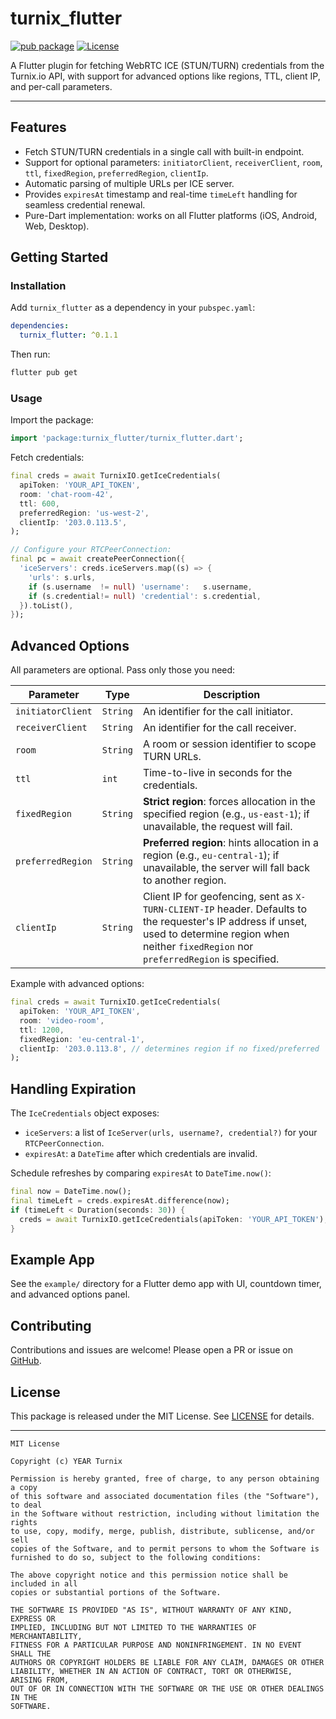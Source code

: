 # turnix\_flutter

[![pub package](https://img.shields.io/pub/v/turnix_flutter.svg)](https://pub.dev/packages/turnix_flutter)
[![License](https://img.shields.io/pub/license/turnix_flutter.svg)](LICENSE)

A Flutter plugin for fetching WebRTC ICE (STUN/TURN) credentials from the Turnix.io API, with support for advanced options like regions, TTL, client IP, and per-call parameters.

---

## Features

* Fetch STUN/TURN credentials in a single call with built-in endpoint.
* Support for optional parameters: `initiatorClient`, `receiverClient`, `room`, `ttl`, `fixedRegion`, `preferredRegion`, `clientIp`.
* Automatic parsing of multiple URLs per ICE server.
* Provides `expiresAt` timestamp and real-time `timeLeft` handling for seamless credential renewal.
* Pure-Dart implementation: works on all Flutter platforms (iOS, Android, Web, Desktop).

## Getting Started

### Installation

Add `turnix_flutter` as a dependency in your `pubspec.yaml`:

```yaml
dependencies:
  turnix_flutter: ^0.1.1
```

Then run:

```bash
flutter pub get
```

### Usage

Import the package:

```dart
import 'package:turnix_flutter/turnix_flutter.dart';
```

Fetch credentials:

```dart
final creds = await TurnixIO.getIceCredentials(
  apiToken: 'YOUR_API_TOKEN',
  room: 'chat-room-42',
  ttl: 600,
  preferredRegion: 'us-west-2',
  clientIp: '203.0.113.5',
);

// Configure your RTCPeerConnection:
final pc = await createPeerConnection({
  'iceServers': creds.iceServers.map((s) => {
    'urls': s.urls,
    if (s.username  != null) 'username':   s.username,
    if (s.credential!= null) 'credential': s.credential,
  }).toList(),
});
```

## Advanced Options

All parameters are optional. Pass only those you need:

| Parameter         | Type     | Description                                                                                                                                                                                           |
| ----------------- | -------- | ----------------------------------------------------------------------------------------------------------------------------------------------------------------------------------------------------- |
| `initiatorClient` | `String` | An identifier for the call initiator.                                                                                                                                                                 |
| `receiverClient`  | `String` | An identifier for the call receiver.                                                                                                                                                                  |
| `room`            | `String` | A room or session identifier to scope TURN URLs.                                                                                                                                                      |
| `ttl`             | `int`    | Time-to-live in seconds for the credentials.                                                                                                                                                          |
| `fixedRegion`     | `String` | **Strict region**: forces allocation in the specified region (e.g., `us-east-1`); if unavailable, the request will fail.                                                                              |
| `preferredRegion` | `String` | **Preferred region**: hints allocation in a region (e.g., `eu-central-1`); if unavailable, the server will fall back to another region.                                                               |
| `clientIp`        | `String` | Client IP for geofencing, sent as `X-TURN-CLIENT-IP` header. Defaults to the requester's IP address if unset, used to determine region when neither `fixedRegion` nor `preferredRegion` is specified. |

Example with advanced options:

```dart
final creds = await TurnixIO.getIceCredentials(
  apiToken: 'YOUR_API_TOKEN',
  room: 'video-room',
  ttl: 1200,
  fixedRegion: 'eu-central-1',
  clientIp: '203.0.113.8', // determines region if no fixed/preferred
);
```

## Handling Expiration

The `IceCredentials` object exposes:

* `iceServers`: a list of `IceServer(urls, username?, credential?)` for your `RTCPeerConnection`.
* `expiresAt`: a `DateTime` after which credentials are invalid.

Schedule refreshes by comparing `expiresAt` to `DateTime.now()`:

```dart
final now = DateTime.now();
final timeLeft = creds.expiresAt.difference(now);
if (timeLeft < Duration(seconds: 30)) {
  creds = await TurnixIO.getIceCredentials(apiToken: 'YOUR_API_TOKEN');
}
```

## Example App

See the `example/` directory for a Flutter demo app with UI, countdown timer, and advanced options panel.

## Contributing

Contributions and issues are welcome! Please open a PR or issue on [GitHub](https://github.com/turnix/turnix_flutter).

## License

This package is released under the MIT License. See [LICENSE](LICENSE) for details.

---

```
MIT License

Copyright (c) YEAR Turnix

Permission is hereby granted, free of charge, to any person obtaining a copy
of this software and associated documentation files (the "Software"), to deal
in the Software without restriction, including without limitation the rights
to use, copy, modify, merge, publish, distribute, sublicense, and/or sell
copies of the Software, and to permit persons to whom the Software is
furnished to do so, subject to the following conditions:

The above copyright notice and this permission notice shall be included in all
copies or substantial portions of the Software.

THE SOFTWARE IS PROVIDED "AS IS", WITHOUT WARRANTY OF ANY KIND, EXPRESS OR
IMPLIED, INCLUDING BUT NOT LIMITED TO THE WARRANTIES OF MERCHANTABILITY,
FITNESS FOR A PARTICULAR PURPOSE AND NONINFRINGEMENT. IN NO EVENT SHALL THE
AUTHORS OR COPYRIGHT HOLDERS BE LIABLE FOR ANY CLAIM, DAMAGES OR OTHER
LIABILITY, WHETHER IN AN ACTION OF CONTRACT, TORT OR OTHERWISE, ARISING FROM,
OUT OF OR IN CONNECTION WITH THE SOFTWARE OR THE USE OR OTHER DEALINGS IN THE
SOFTWARE.
```


